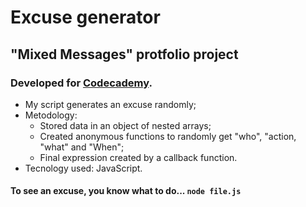 # Excuse generator
## "Mixed Messages" protfolio project
### Developed for [Codecademy](https://www.codecademy.com/).
- My script generates an excuse  randomly;
- Metodology:
  - Stored data in an object of nested arrays;
  - Created anonymous functions to randomly get "who", "action, "what" and "When";
  - Final expression created by a callback function.
- Tecnology used: JavaScript.

#### To see an excuse, you know what to do... ```node file.js```


